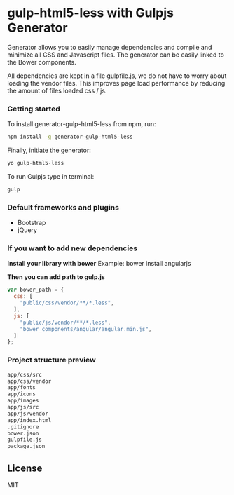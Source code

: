 # gulp-html5-less with Gulpjs Generator

Generator allows you to easily manage dependencies and compile and minimize all CSS and Javascript files. The generator can be easily linked to the Bower components.

All dependencies are kept in a file gulpfile.js, we do not have to worry about loading the vendor files. This improves page load performance by reducing the amount of files loaded css / js.

### Getting started

To install generator-gulp-html5-less from npm, run:

```bash
npm install -g generator-gulp-html5-less
```

Finally, initiate the generator:

```bash
yo gulp-html5-less
```

To run Gulpjs type in terminal:
```bash
gulp
```

### Default frameworks and plugins
- Bootstrap
- jQuery

### If you want to add new dependencies

**Install your library with bower**
Example: bower install angularjs

**Then you can add path to gulp.js**
```javascript
var bower_path = {  
  css: [
    "public/css/vendor/**/*.less",
  ],
  js: [
    "public/js/vendor/**/*.less",
    "bower_components/angular/angular.min.js",
  ]
};
```

### Project structure preview

```bash
app/css/src
app/css/vendor
app/fonts
app/icons
app/images
app/js/src
app/js/vendor
app/index.html
.gitignore
bower.json
gulpfile.js
package.json
```

## License

MIT
